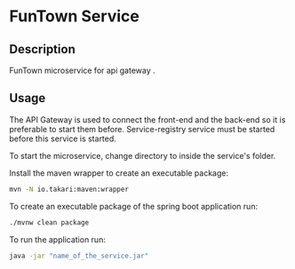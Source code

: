 # FunTown Service

## Description

FunTown microservice for api gateway .

## Usage
The API Gateway is used to connect the front-end and the back-end so it is preferable to start them before.
Service-registry service must be started before this service is started.

To start the microservice, change directory to inside the service's folder.

Install the maven wrapper to create an executable package:
```bash
mvn -N io.takari:maven:wrapper
```

To create an executable package of the spring boot application run:

```bash
./mvnw clean package

```

To run the application run:

```bash
java -jar "name_of_the_service.jar"

```
